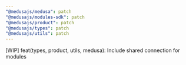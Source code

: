 ```yaml
---
"@medusajs/medusa": patch
"@medusajs/modules-sdk": patch
"@medusajs/product": patch
"@medusajs/types": patch
"@medusajs/utils": patch
---
```


[WIP] feat(types, product, utils, medusa): Include shared connection for modules
